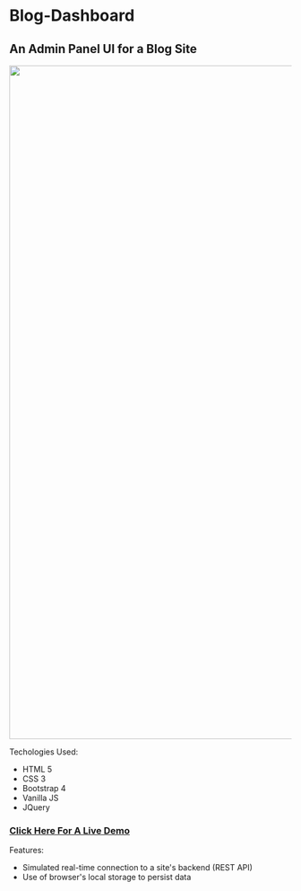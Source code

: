 # Blog-Dashboard  
## An Admin Panel UI for a Blog Site  

<img src="https://i.imgur.com/QWqfb8U.png" width="800" height="1200" />

Techologies Used:
   - HTML 5
   - CSS 3
   - Bootstrap 4
   - Vanilla JS
   - JQuery

### [Click Here For A Live Demo](https://blog-admin-ui.netlify.com/index.html)

Features: 

- Simulated real-time connection to a site's backend (REST API)
- Use of browser's local storage to persist data
